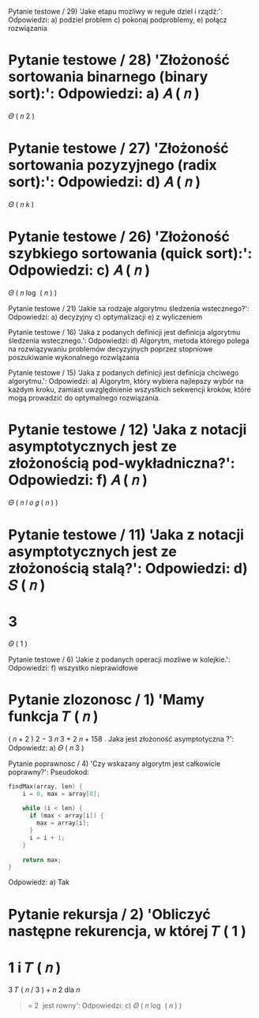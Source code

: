 
Pytanie testowe / 29) 'Jake etapu mozliwy w regułe dziel i rządź:': 
Odpowiedzi: 
        a) podziel problem 
c) pokonaj podproblemy, 
e) połącz rozwiązania 


Pytanie testowe / 28) 'Złożoność sortowania binarnego (binary sort):': 
Odpowiedzi: 
        a) 
𝐴
(
𝑛
)
=
𝛩
(
𝑛
2
)


Pytanie testowe / 27) 'Złożoność sortowania pozyzyjnego (radix sort):': 
Odpowiedzi: 
        d) 
𝐴
(
𝑛
)
=
𝛩
(
𝑛
𝑘
)


Pytanie testowe / 26) 'Złożoność szybkiego sortowania (quick sort):': 
Odpowiedzi: 
        c) 
𝐴
(
𝑛
)
=
𝛩
(
𝑛
log
⁡
(
𝑛
)
)


Pytanie testowe / 21) 'Jakie sa rodzaje algorytmu śledzenia wstecznego?': 
Odpowiedzi: 
        a) decyzyjny 
c) optymalizacji 
e) z wyliczeniem 


Pytanie testowe / 16) 'Jaka z podanych definicji jest definicja algorytmu śledzenia wstecznego.': 
Odpowiedzi: 
        d) Algorytm, metoda którego polega na rozwiązywaniu problemów decyzyjnych poprzez stopniowe poszukiwanie wykonalnego rozwiązania 


Pytanie testowe / 15) 'Jaka z podanych definicji jest definicja chciwego algorytmu.': 
Odpowiedzi: 
        a) Algorytm, który wybiera najlepszy wybór na każdym kroku, zamiast uwzględnienie wszystkich sekwencji kroków, które mogą prowadzić do optymalnego rozwiązania. 


Pytanie testowe / 12) 'Jaka z notacji asymptotycznych jest ze złożonością pod-wykładniczna?': 
Odpowiedzi: 
        f) 
𝐴
(
𝑛
)
=
𝛩
(
𝑛
𝑙
𝑜
𝑔
(
𝑛
)
)


Pytanie testowe / 11) 'Jaka z notacji asymptotycznych jest ze złożonością stalą?': 
Odpowiedzi: 
        d) 
𝑆
(
𝑛
)
=
3
=
𝛩
(
1
)


Pytanie testowe / 6) 'Jakie z podanych operacji mozliwe w kolejkie.': 
Odpowiedzi: 
        f) wszystko nieprawidłowe 


Pytanie zlozonosc / 1) 'Mamy funkcja
𝑇
(
𝑛
)
=
(
𝑛
+
2
)
2
−
3
𝑛
3
+
2
𝑛
+
158
. Jaka jest złożoność asymptotyczna ?': 
Odpowiedz: 
        a) 
𝛩
(
𝑛
3
)


Pytanie poprawnosc / 4) 'Czy wskazany algorytm jest całkowicie poprawny?': 
Pseudokod: 
```c
findMax(array, len) {
    i = 0, max = array[0];
    
    while (i < len) {
      if (max < array[i]) {
        max = array[i];
      }
      i = i + 1;
    }
    
    return max;
}
```
Odpowiedz: 
        a) Tak 


Pytanie rekursja / 2) 'Obliczyć następne rekurencja, w której
𝑇
(
1
)
=
1
i
𝑇
(
𝑛
)
=
3
𝑇
(
𝑛
/
3
)
+
𝑛
2
dla
𝑛
>=
2
 jest rowny': 
Odpowiedzi: 
        c) 
𝛩
(
𝑛
log
⁡
(
𝑛
)
)

